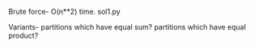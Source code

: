 Brute force-
O(n\**2) time. sol1.py

Variants-
partitions which have equal sum?
partitions which have equal product?
